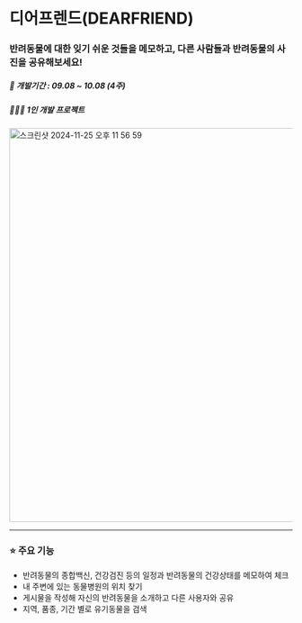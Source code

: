 # 디어프렌드(DEARFRIEND)
### 반려동물에 대한 잊기 쉬운 것들을 메모하고, 다른 사람들과 반려동물의 사진을 공유해보세요!

##### 📆 개발기간 : 09.08 ~ 10.08 (4주)
##### 🙋🏻‍♀️ 1인 개발 프로젝트

<img width="700" alt="스크린샷 2024-11-25 오후 11 56 59" src="https://github.com/user-attachments/assets/562793a5-d55f-4234-acca-8f3ad64ea012">

---

### ⭐ 주요 기능
* 반려동물의 종합백신, 건강검진 등의 일정과 반려동물의 건강상태를 메모하여 체크
* 내 주변에 있는 동물병원의 위치 찾기
* 게시물을 작성해 자신의 반려동물을 소개하고 다른 사용자와 공유
* 지역, 품종, 기간 별로 유기동물을 검색


